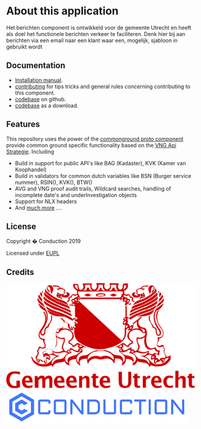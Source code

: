# About this application

Het berichten component is ontwikkeld voor de gemeente Utrecht en heeft als doel het functionele berichten verkeer te faciliteren. Denk hier bij aan berichten via een email naar een klant waar een, mogelijk, sjabloon in gebruikt wordt

## Documentation

- [Installation manual](https://github.com/ConductionNL/love-common-ground/blob/master/INSTALLATION.md).
- [contributing](https://github.com/ConductionNL/love-common-ground/blob/master/CONTRIBUTING.md) for tips tricks and general rules concerning contributing to this component.
- [codebase](https://github.com/ConductionNL/love-common-ground) on github.
- [codebase](https://github.com/ConductionNL/love-common-ground/archive/master.zip) as a download.

## Features
This repository uses the power of the [commonground proto component](https://github.com/ConductionNL/commonground-component) provide common ground specific functionality based on the [VNG Api Strategie](https://docs.geostandaarden.nl/api/API-Strategie/). Including  

* Build in support for public API's like BAG (Kadaster), KVK (Kamer van Koophandel)
* Build in validators for common dutch variables like BSN (Burger service nummer), RSIN(), KVK(), BTW()
* AVG and VNG proof audit trails, Wildcard searches, handling of incomplete date's and underInvestigation objects
* Support for NLX headers
* And [much more](https://github.com/ConductionNL/commonground-component) .... 

## License

Copyright � Conduction 2019

Licensed under [EUPL](https://github.com/ConductionNL/love-common-ground/blob/master/LICENSE.md)

## Credits

[![Utrecht](https://raw.githubusercontent.com/ConductionNL/love-common-ground/master/resources/logo-utrecht.svg?sanitize=true "Utrecht")](https://www.utrecht.nl/)
[![Conduction](https://raw.githubusercontent.com/ConductionNL/love-common-ground/master/resources/logo-conduction.svg?sanitize=true "Conduction")](https://www.conduction.nl/)



